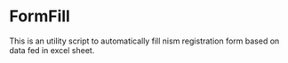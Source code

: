# FormFill
This is an utility script to automatically fill nism registration form based on data fed in excel sheet.
